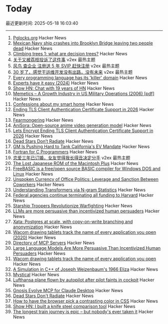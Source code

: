 # Today

最近更新时间: 2025-05-18 16:03:40

--- 
1. [Pglocks.org](https://pglocks.org/) Hacker News
2. [Mexican Navy ship crashes into Brooklyn Bridge leaving two people dead](https://www.theguardian.com/us-news/2025/may/18/mexican-navy-ship-hits-brooklyn-bridge-during-promotional-tour) Hacker News
3. [Climbing trees 1: what are decision trees?](https://mathpn.com/posts/climbing-trees-1/) Hacker News
4. [关于又被荔枝投诉了这件事](https://www.v2ex.com/t/1132500) v2ex 最热主题
5. [风鸟 查企业 注册送 5 年 SVIP 赶快注册](https://www.v2ex.com/t/1132487) v2ex 最热主题
6. [30 岁了，感觉干运维开发没有出路，没有未来](https://www.v2ex.com/t/1132482) v2ex 最热主题
7. [Every programming language has its 'killer' domain](https://huijzer.xyz/posts/67) Hacker News
8. [Experts have it easy (2024)](https://boydkane.com/essays/experts) Hacker News
9. [Show HN: Chat with 19 years of HN](https://app.camelai.com/log-in?next=/hn/) Hacker News
10. [Memetics – A Growth Industry in US Military Operations (2006) [pdf]](https://apps.dtic.mil/sti/pdfs/ADA507172.pdf) Hacker News
11. [Confessions about my smart home](https://frenck.dev/confessions-about-my-smart-home/) Hacker News
12. [Ending TLS Client Authentication Certificate Support in 2026](https://letsencrypt.org/2025/05/14/ending-tls-client-authentication/) Hacker News
13. [Fearmongering](https://en.wikipedia.org/wiki/Fearmongering) Hacker News
14. [AniSora: Open-source anime video generation model](https://komiko.app/video/AniSora) Hacker News
15. [Lets Encrypt Ending TLS Client Authentication Certificate Support in 2026](https://letsencrypt.org/2025/05/14/ending-tls-client-authentication/) Hacker News
16. [Dead Stars Don’t Radiate](https://johncarlosbaez.wordpress.com/2025/05/17/dead-stars-dont-radiate-and-shrink/) Hacker News
17. [GM Is Pushing Hard to Tank California's EV Mandate](https://www.wsj.com/business/autos/california-ev-mandate-auto-industry-64708033) Hacker News
18. [Fortran for C Programmers](https://flang.llvm.org/docs/FortranForCProgrammers.html) Hacker News
19. [恋爱三年已订婚，女友觉得我长得丑决定分手](https://www.v2ex.com/t/1132490) v2ex 最热主题
20. [The Lost Japanese ROM of the Macintosh Plus](https://www.journaldulapin.com/2025/05/17/the-lost-japanese-rom-of-the-macintosh-plus-which-isnt-lost-anymore/) Hacker News
21. [FreeBASIC is a free/open source BASIC compiler for Windows DOS and Linux](https://freebasic.net/) Hacker News
22. [Unspoken Currency of Office Politics: Leverage and Sanction Between Coworkers](https://graphthinking.blogspot.com/2025/05/leverage-and-sanction-between-coworkers.html) Hacker News
23. [Understanding Transformers via N-gram Statistics](https://arxiv.org/abs/2407.12034) Hacker News
24. [Federal agencies continue terminating all funding to Harvard](https://arstechnica.com/science/2025/05/feds-continue-effort-to-defund-research-at-harvard/) Hacker News
25. [Starship Troopers Revolutionize Warfighting](https://perfectingequilibrium.substack.com/p/starship-troopers-revolutionize-warfighting) Hacker News
26. [LLMs are more persuasive than incentivized human persuaders](https://arxiv.org/abs/2505.09662) Hacker News
27. [Xata: Postgres at scale, with copy-on-write branching and anonymization](https://xata.io/blog/xata-postgres-with-data-branching-and-pii-anonymization) Hacker News
28. [Wacom drawing tablets track the name of every application you open (2020)](https://robertheaton.com/2020/02/05/wacom-drawing-tablets-track-name-of-every-application-you-open/) Hacker News
29. [Directory of MCP Servers](https://github.com/chatmcp/mcpso) Hacker News
30. [Large Language Models Are More Persuasive Than Incentivized Human Persuaders](https://arxiv.org/abs/2505.09662) Hacker News
31. [Wacom drawing tablets track the name of every application you open](https://robertheaton.com/2020/02/05/wacom-drawing-tablets-track-name-of-every-application-you-open/) Hacker News
32. [A Simulation in C++ of Joseph Weizenbaum's 1966 Eliza](https://github.com/anthay/ELIZA) Hacker News
33. [Mystical](https://suberic.net/~dmm/projects/mystical/README.html) Hacker News
34. [Lufthansa plane flown by autopilot after pilot faints in cockpit](https://www.scmp.com/news/world/europe/article/3310779/lufthansa-plane-flown-autopilot-after-pilot-faints-cockpit) Hacker News
35. [Gnosis Evolve MCP for Claude Desktop](https://github.com/kordless/gnosis-evolve/blob/main/README.md) Hacker News
36. [Dead Stars Don't Radiate](https://johncarlosbaez.wordpress.com/2025/05/17/dead-stars-dont-radiate-and-shrink/) Hacker News
37. [How to have the browser pick a contrasting color in CSS](https://webkit.org/blog/16929/contrast-color/) Hacker News
38. [Show HN: I built a knife steel comparison tool](https://new.knife.day/blog/knife-steel-comparisons/all) Hacker News
39. [The longest train journey is epic – but nobody's ever taken it](https://bigthink.com/strange-maps/portugal-to-singapore-train/) Hacker News
